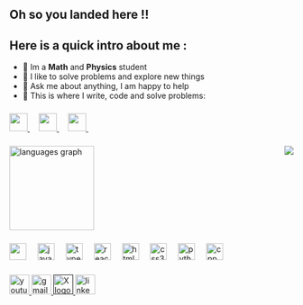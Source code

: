 <h2 align="left">Oh so you landed here !!</h2>

<h2 align="left">Here is a quick intro about me :</h2>

- 🔭 Im a **Math** and **Physics** student
- 🌱 I like to solve problems and explore new things
- 💬 Ask me about anything, I am happy to help
- 💪 This is where I write, code and solve problems:
###
<div align="left">
  <a href="https://leetcode.com/u/hasanghorbel/" >
    <img height="32" width="32" src="https://cdn.simpleicons.org/leetcode" />
  <a/> 
  <img width="12" />
  <a href="https://stackoverflow.com/users/20913589/isekai-code" >
    <img height="32" width="32" src="https://cdn.simpleicons.org/stackoverflow"  />
  <a/> 
  <img width="12" />
  <a href="https://codeforces.com/profile/hasanghorbel" >
    <img height="32" width="32" src="https://cdn.simpleicons.org/codeforces"  />
  <a/> 
  <img width="12" />
</div>

###

<img align="right" src="https://i.giphy.com/media/v1.Y2lkPTc5MGI3NjExYXJpNXcybmlxM2V0ZnN4c2tianE5bDBpcXpmbzBuMjQyMGY3aWozMCZlcD12MV9pbnRlcm5hbF9naWZfYnlfaWQmY3Q9Zw/Dg4TxjYikCpiGd7tYs/giphy.gif"  />

###


<div align="left">
  <img src="https://github-readme-stats.vercel.app/api/top-langs?username=hasanghorbel&locale=en&hide_title=false&layout=compact&card_width=320&langs_count=5&theme=dracula&hide_border=false" height="150" alt="languages graph"  />
</div>

###

<div align="left">
  <img height="30" width="30" src="https://cdn.simpleicons.org/rust/F65108"/>
  <img width="12" />
  <img src="https://cdn.jsdelivr.net/gh/devicons/devicon/icons/javascript/javascript-original.svg" height="30" alt="javascript logo"  />
  <img width="12" />
  <img src="https://cdn.jsdelivr.net/gh/devicons/devicon/icons/typescript/typescript-original.svg" height="30" alt="typescript logo"  />
  <img width="12" />
  <img src="https://cdn.jsdelivr.net/gh/devicons/devicon/icons/react/react-original.svg" height="30" alt="react logo"  />
  <img width="12" />
  <img src="https://cdn.jsdelivr.net/gh/devicons/devicon/icons/html5/html5-original.svg" height="30" alt="html5 logo"  />
  <img width="12" />
  <img src="https://cdn.jsdelivr.net/gh/devicons/devicon/icons/css3/css3-original.svg" height="30" alt="css3 logo"  />
  <img width="12" />
  <img src="https://cdn.jsdelivr.net/gh/devicons/devicon/icons/python/python-original.svg" height="30" alt="python logo"  />
  <img width="12" />
  <img src="https://cdn.jsdelivr.net/gh/devicons/devicon/icons/cpp/cpp-original.svg" height="30" alt="cpp logo"  />
</div>

###

<div align="left">
  <a href="https://www.youtube.com/@HasanGhorbel">
    <img src="https://img.shields.io/static/v1?message=Youtube&logo=youtube&label=&color=FF0000&logoColor=white&labelColor=&style=for-the-badge" height="35" alt="youtube logo"  />
  <a/>
  <a href="hasanghorbel@gmail.com">
    <img src="https://img.shields.io/static/v1?message=Gmail&logo=gmail&label=&color=D14836&logoColor=white&labelColor=&style=for-the-badge" height="35" alt="gmail logo"  />
  <a/>
  <a href="">
    <img src="https://img.shields.io/static/v1?message=X&logo=X&label=&color=000000&logoColor=white&labelColor=&style=for-the-badge" height="35" alt="X logo"  />
  <a/>
  <a href="https://www.linkedin.com/in/hasan-ghorbel-847038287/">
    <img src="https://img.shields.io/static/v1?message=LinkedIn&logo=linkedin&label=&color=0077B5&logoColor=white&labelColor=&style=for-the-badge" height="35" alt="linkedin logo"  />
  <a/>
</div>

###
